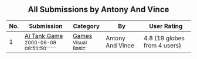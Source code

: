 ﻿<div align="center">

## All Submissions by Antony And Vince

</div>

No.  | Submission | Category | By   | User Rating
---- | ---------- | -------- | ---- | -----------
1 | [AI Tank Game<br /><sup>2000-06-09 08:51:50</sup>](https://github.com/Planet-Source-Code/antony-and-vince-ai-tank-game__1-8742) | [Games<br /><sup>Visual Basic</sup>](../ByCategory/games__1-38.md) | Antony And Vince | 4.8 (19 globes from 4 users)
